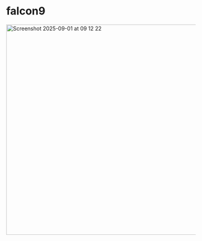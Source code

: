 # falcon9

<img width="884" height="560" alt="Screenshot 2025-09-01 at 09 12 22" src="https://github.com/user-attachments/assets/75700a17-fce3-4ee1-a05d-5226742bf064" />
